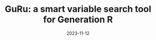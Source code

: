 ---
title: 'GuRu: a smart variable search tool for Generation R'
collection: software
link: https://github.com/SereDef/GenR-metadata-app
permalink: /software/1.GuRu
excerpt: 'This web application is a searcheable data dictionary for the Generation R study.'
date: 2023-11-12
repo_url: 'https://github.com/SereDef/GenR-metadata-app'
---